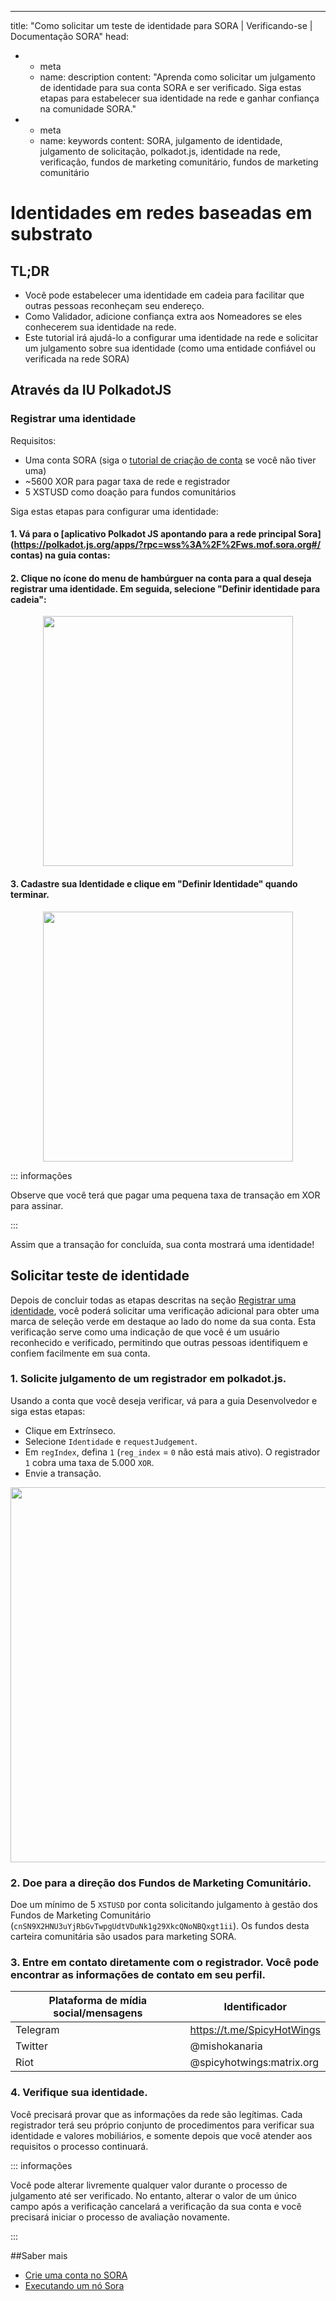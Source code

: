 ---
title: "Como solicitar um teste de identidade para SORA | Verificando-se | Documentação SORA"
head:
  - - meta
    - name: description
      content: "Aprenda como solicitar um julgamento de identidade para sua conta SORA e ser verificado. Siga estas etapas para estabelecer sua identidade na rede e ganhar confiança na comunidade SORA."
  - - meta
    - name: keywords
      content: SORA, julgamento de identidade, julgamento de solicitação, polkadot.js, identidade na rede, verificação, fundos de marketing comunitário, fundos de marketing comunitário

# Identidades em redes baseadas em substrato

## TL;DR

- Você pode estabelecer uma identidade em cadeia para facilitar que outras pessoas reconheçam seu endereço.
- Como Validador, adicione confiança extra aos Nomeadores se eles conhecerem sua identidade na rede.
- Este tutorial irá ajudá-lo a configurar uma identidade na rede e solicitar um julgamento sobre sua identidade (como uma entidade confiável ou verificada na rede SORA)

## Através da IU PolkadotJS

### Registrar uma identidade

Requisitos:

- Uma conta SORA (siga o [tutorial de criação de conta](create-an-address.md) se você não tiver uma)
- ~5600 XOR para pagar taxa de rede e registrador
- 5 XSTUSD como doação para fundos comunitários

Siga estas etapas para configurar uma identidade:

#### 1. Vá para o [aplicativo Polkadot JS apontando para a rede principal Sora](https://polkadot.js.org/apps/?rpc=wss%3A%2F%2Fws.mof.sora.org#/ contas) na guia contas:

#### 2. Clique no ícone do menu de hambúrguer na conta para a qual deseja registrar uma identidade. Em seguida, selecione "Definir identidade para cadeia":

 <center><img src="/.gitbook/assets/id-select-menu.png" width="400"></center>

#### 3. Cadastre sua Identidade e clique em "Definir Identidade" quando terminar.

 <center><img src="/.gitbook/assets/id-register-id.png" width="400"></center>

::: informações

Observe que você terá que pagar uma pequena taxa de transação em XOR para assinar.

:::

Assim que a transação for concluída, sua conta mostrará uma identidade!

## Solicitar teste de identidade

Depois de concluir todas as etapas descritas na seção [Registrar uma identidade](/id.md#register-an-identity), você poderá solicitar uma verificação adicional para obter uma marca de seleção verde em destaque ao lado do nome da sua conta. Esta verificação serve como uma indicação de que você é um usuário reconhecido e verificado, permitindo que outras pessoas identifiquem e confiem facilmente em sua conta.

### 1. Solicite julgamento de um registrador em polkadot.js.

Usando a conta que você deseja verificar, vá para a guia Desenvolvedor e siga estas etapas:

- Clique em Extrínseco.
- Selecione `Identidade` e `requestJudgement`.
- Em `regIndex`, defina `1` (`reg_index` = `0` não está mais ativo). O registrador `1` cobra uma taxa de 5.000 `XOR`.
- Envie a transação.

 <center><img src="/.gitbook/assets/requestJudgement.png" width="600"></center>

### 2. Doe para a direção dos Fundos de Marketing Comunitário.

Doe um mínimo de 5 `XSTUSD` por conta solicitando julgamento à gestão dos Fundos de Marketing Comunitário (`cnSN9X2HNU3uYjRbGvTwpgUdtVDuNk1g29XkcQNoNBQxgt1ii`). Os fundos desta carteira comunitária são usados ​​para marketing SORA.

### 3. Entre em contato diretamente com o registrador. Você pode encontrar as informações de contato em seu perfil.

| Plataforma de mídia social/mensagens | Identificador                 |
| ------------------------------- | -------------------------- |
| Telegram                        | https://t.me/SpicyHotWings |
| Twitter                         | @mishokanaria              |
| Riot                            | @spicyhotwings:matrix.org  |

### 4. Verifique sua identidade.

Você precisará provar que as informações da rede são legítimas. Cada registrador terá seu próprio conjunto de procedimentos para verificar sua identidade e valores mobiliários, e somente depois que você atender aos requisitos o processo continuará.

::: informações

Você pode alterar livremente qualquer valor durante o processo de julgamento até ser verificado. No entanto, alterar o valor de um único campo após a verificação cancelará a verificação da sua conta e você precisará iniciar o processo de avaliação novamente.

:::

##Saber mais

- [Crie uma conta no SORA](/create-an-address.md)
- [Executando um nó Sora](/running-a-node.md)